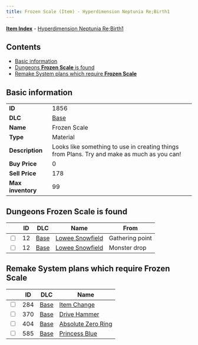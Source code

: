 ```yaml
---
title: Frozen Scale (Item) - Hyperdimension Neptunia Re;Birth1
---
```


[**Item Index**](/neptunia/rb1/item/index.html) - [Hyperdimension Neptunia Re;Birth1](/neptunia/rb1)

## Contents

- [Basic information](#basic-information)
- [Dungeons **Frozen Scale** is found](#dungeons-frozen-scale-is-found)
- [Remake System plans which require **Frozen Scale**](#remake-system-plans-which-require-frozen-scale)
## Basic information

|   |   |
| -- | -- |
| **ID** | 1856 |
| **DLC** | [Base](/neptunia/rb1/dlc/1-base.html) |
| **Name** | Frozen Scale |
| **Type** | Material |
| **Description** | Looks like something to use in creating things from Plans. Try and make as much as you can! |
| **Buy Price** | 0 |
| **Sell Price** | 178 |
| **Max inventory** | 99 |


## Dungeons **Frozen Scale** is found

|    | ID | DLC | Name | From |
| -- | -- | --- | ---- | ---- |
| <input type="checkbox" id="rb1-dungeon-1-12" class="trackbox" /> | 12 | [Base](/neptunia/rb1/dlc/1-base.html) | [Lowee Snowfield](/neptunia/rb1/dungeon/1-12-lowee-snowfield.html) | Gathering point |
| <input type="checkbox" id="rb1-dungeon-1-12" class="trackbox" /> | 12 | [Base](/neptunia/rb1/dlc/1-base.html) | [Lowee Snowfield](/neptunia/rb1/dungeon/1-12-lowee-snowfield.html) | Monster drop |


## Remake System plans which require **Frozen Scale**

|    | ID | DLC | Name |
| -- | -- | --- | ---- |
| <input type="checkbox" id="rb1-quest-1-284" class="trackbox" /> | 284 | [Base](/neptunia/rb1/dlc/1-base.html) | [Item Change](/neptunia/rb1/quest/1-284-item-change.html) |
| <input type="checkbox" id="rb1-quest-1-370" class="trackbox" /> | 370 | [Base](/neptunia/rb1/dlc/1-base.html) | [Drive Hammer](/neptunia/rb1/quest/1-370-drive-hammer.html) |
| <input type="checkbox" id="rb1-quest-1-404" class="trackbox" /> | 404 | [Base](/neptunia/rb1/dlc/1-base.html) | [Absolute Zero Ring](/neptunia/rb1/quest/1-404-absolute-zero-ring.html) |
| <input type="checkbox" id="rb1-quest-1-585" class="trackbox" /> | 585 | [Base](/neptunia/rb1/dlc/1-base.html) | [Princess Blue](/neptunia/rb1/quest/1-585-princess-blue.html) |
